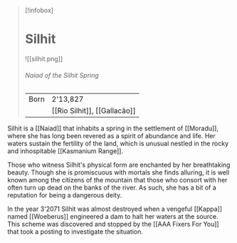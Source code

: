 > [!infobox]
> # Silhit
> ![[silhit.png]]
> ###### *Naiad of the Silhit Spring*
> |   |   |
> | ---- | ---- |
> | Born | 2'13,827 |
> |  | [[Rio Silhit]], [[Gallacão]] |

Silhit is a [[Naiad]] that inhabits a spring in the settlement of [[Moradu]], where she has long been revered as a spirit of abundance and life. Her waters sustain the fertility of the land, which is unusual nestled in the rocky and inhospitable [[Kasmanium Range]]. 

Those who witness Silhit's physical form are enchanted by her breathtaking beauty. Though she is promiscuous with mortals she finds alluring, it is well known among the citizens of the mountain that those who consort with her often turn up dead on the banks of the river. As such, she has a bit of a reputation for being a dangerous deity.

In the year 3'2071 Silhit was almost destroyed when a vengeful [[Kappa]] named [[Woeberus]] engineered a dam to halt her waters at the source. This scheme was discovered and stopped by the [[AAA Fixers For You]] that took a posting to investigate the situation.